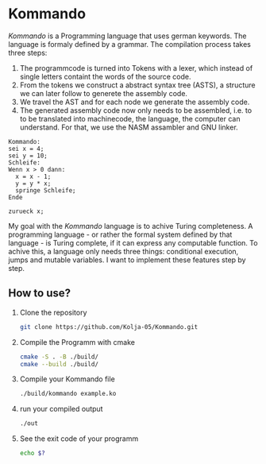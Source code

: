 # Kommando
*Kommando* is a Programming language that uses german keywords. The language is formaly defined by a grammar. The compilation process takes three steps:
1. The programmcode is turned into Tokens with a lexer, which instead of single letters containt the words of the source code.
2. From the tokens we construct a abstract syntax tree (ASTS), a structure we can later follow to generete the assembly code.
3. We travel the AST and for each node we generate the assembly code.
4. The generated assembly code now only needs to be assembled, i.e. to to be translated into machinecode, the language, the computer can understand. For that, we use the NASM assambler and GNU linker.
```Kommando
Kommando:
sei x = 4;
sei y = 10;
Schleife:
Wenn x > 0 dann:
  x = x - 1;
  y = y * x;
  springe Schleife;
Ende

zurueck x;

```
My goal with the *Kommando* language is to achive Turing completeness. A programming language - or rather the formal system defined by that language - is Turing complete, if it can express any computable function. To achive this, a language only needs three things: conditional execution, jumps and mutable variables. I want to implement these features step by step.
## How to use?
1. Clone the repository
   ```bash
   git clone https://github.com/Kolja-05/Kommando.git

2. Compile the Programm with cmake
   ```bash
   cmake -S . -B ./build/
   cmake --build ./build/
3. Compile your Kommando file
   ```bash
   ./build/kommando example.ko
4. run your compiled output
   ```bash
   ./out
5. See the exit code of your programm
   ```bash
   echo $?
